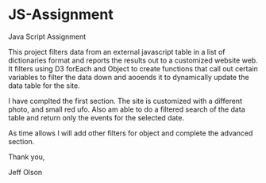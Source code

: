 # JS-Assignment
Java Script Assignment

This project filters data from an external javascript table in a list of dictionaries format and reports the results out to a customized website web.  
It filters using D3 forEach and Object to create functions that call out certain variables to filter the data down and aooends it to  dynamically update the data table for the site.

I have complted the first section.  The site is customized with a different photo, and small red ufo. Also am able to do a filtered search of the data table and return only the events for the selected date.

As time allows I will add other filters for object and complete the advanced section.


Thank you, 

Jeff Olson
